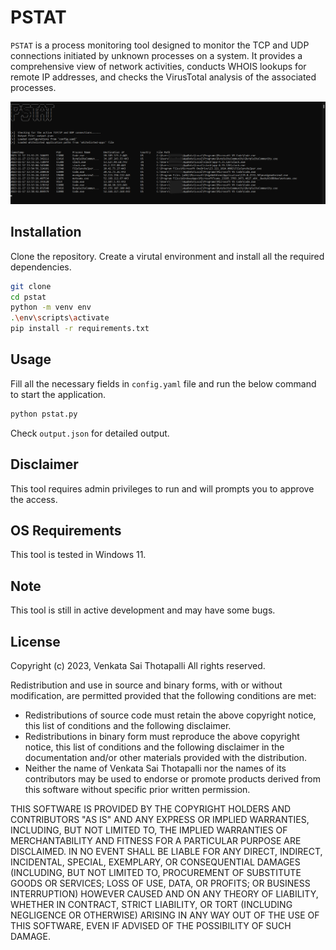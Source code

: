 
# PSTAT

`PSTAT` is a process monitoring tool designed to monitor the TCP and UDP connections initiated by unknown processes on a system. It provides a comprehensive view of network activities, conducts WHOIS lookups for remote IP addresses, and checks the VirusTotal analysis of the associated processes.

![main image](https://github.com/pfuz/pstat/blob/master/static/images/head-image.png)




## Installation

Clone the repository. Create a virutal environment and install all the required dependencies.

```bash
git clone
cd pstat
python -m venv env
.\env\scripts\activate
pip install -r requirements.txt
```
## Usage
Fill all the necessary fields in `config.yaml` file and run the below command to start the application.
```bash
python pstat.py
```
Check `output.json` for detailed output.
## Disclaimer
This tool requires admin privileges to run and will prompts you to approve the access.
## OS Requirements

This tool is tested in Windows 11.
## Note
This tool is still in active development and may have some bugs.
## License
Copyright (c) 2023, Venkata Sai Thotapalli All rights reserved.

Redistribution and use in source and binary forms, with or without modification, are permitted provided that the following conditions are met:

- Redistributions of source code must retain the above copyright notice, this list of conditions and the following disclaimer.
- Redistributions in binary form must reproduce the above copyright notice, this list of conditions and the following disclaimer in the documentation and/or other materials provided with the distribution.
- Neither the name of Venkata Sai Thotapalli nor the names of its contributors may be used to endorse or promote products derived from this software without specific prior written permission.

THIS SOFTWARE IS PROVIDED BY THE COPYRIGHT HOLDERS AND CONTRIBUTORS "AS IS" AND ANY EXPRESS OR IMPLIED WARRANTIES, INCLUDING, BUT NOT LIMITED TO, THE IMPLIED WARRANTIES OF MERCHANTABILITY AND FITNESS FOR A PARTICULAR PURPOSE ARE DISCLAIMED. IN NO EVENT SHALL BE LIABLE FOR ANY DIRECT, INDIRECT, INCIDENTAL, SPECIAL, EXEMPLARY, OR CONSEQUENTIAL DAMAGES (INCLUDING, BUT NOT LIMITED TO, PROCUREMENT OF SUBSTITUTE GOODS OR SERVICES; LOSS OF USE, DATA, OR PROFITS; OR BUSINESS INTERRUPTION) HOWEVER CAUSED AND ON ANY THEORY OF LIABILITY, WHETHER IN CONTRACT, STRICT LIABILITY, OR TORT (INCLUDING NEGLIGENCE OR OTHERWISE) ARISING IN ANY WAY OUT OF THE USE OF THIS SOFTWARE, EVEN IF ADVISED OF THE POSSIBILITY OF SUCH DAMAGE.